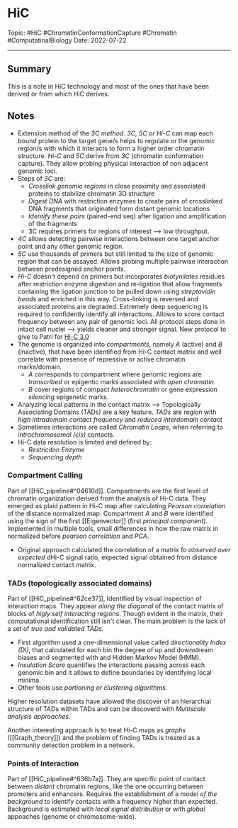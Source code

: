 
# HiC
Topic: #HiC #ChromatinConformationCapture #Chromatin #ComputatinalBiology 
Date: 2022-07-22

---

## Summary
This  is a note in HiC technology and most of the ones that have been derived or from which HiC derives.

## Notes
- Extension method of the *3C method*. *3C, 5C or Hi-C* can map each bound protein to the target gene/s helps to regulate or the genomic region/s with which it interacts to form a higher order chromatin structure. *Hi-C* and *5C* derive from *3C* (chromatin conformation capture). They allow probing physical interaction of non adjacent genomic loci.
- Steps of *3C* are: 
	- *Crosslink genomic regions* in close proximity and associated proteins to stabilize chromatin 3D structure
	- *Digest DNA* with restriction enzymes to create pairs of crosslinked DNA fragments that originated form distant genomic locations
	- *Identify these pairs* (paired-end seq) after ligation and amplification of the fragments
	- 3C requires primers for regions of interest --> low throughput. 
- *4C* allows detecting pairwise interactions between one target anchor point and any other genomic region.
- *5C* use thousands of primers but still limited to the size of genomic region that can be assayed. Allows probing multiple pairwise interaction between predesigned anchor points.
- *Hi-C* doesn't depend on primers but incorporates *biotynilates* residues after restriction enzyme digestion and re-ligation that allow fragments containing the ligation junction to be pulled down using *streptavidin beads* and enriched in this way. Cross-linking is reversed and associated proteins are degraded. Extremely deep sequencing is required to confidently identify all interactions. Allows to score contact frequency between any pair of genomic loci. All protocol steps done in intact cell nuclei --> yields cleaner and stronger signal. New protocol to give to Patri for [Hi-C 3.0](https://pubmed.ncbi.nlm.nih.gov/34286910/)
- The genome is organized into *compartments*, namely *A* (active) and *B* (inactive), that have been identified from Hi-C contact matrix and well correlate with presence of repressive or active chromatin marks/domain.
	- *A* corresponds to compartment where genomic regions are *transcribed* or epigentic marks associated with *open chromatin*.
	- *B* cover regions of compact *heterochromatin* or gene expression *silencing* epigenetic marks.
- Analyzing local patterns in the contact matrix --> Topologically Associating Domains (TADs) are a key feature. *TADs* are region with *high intradomain contact frequency* and *reduced interdomain contact*
- Sometimes interactions are called *Chromatin Loops*, when referring to *intrachromosomal (cis)* contacts.
- Hi-C data resolution is limited and defined by:
	- *Restriciton Enzyme*
	- *Sequencing depth*

### Compartment Calling 
Part of [[HiC_pipeline#^04610d]]. Compartments are the first level of chromatin organization derived from the analysis of Hi-C data. They emerged as plaid pattern in Hi-C map after calculating *Pearson correlation* of the distance normalized map. 
Compartment *A* and *B* were identified using the sign of the first [[Eigenvector]] (first *principal component*). Implemented in multiple tools, small differences in how the raw matrix in normalized before *pearson correlation* and *PCA*.

- Original approach calculated the correlation of a matrix fo *observed over expected* dHi-C signal ratio, expected signal obtained from distance normalized contact matrix. 

### TADs (topologically associated domains)
Part of [[HiC_pipeline#^62ce37]], Identified by visual inspection of interaction maps. They appear *along the diagonal* of the contact matrix of blocks of *higly self interacting* regions. Though evident in the matrix, their computational identification still isn't clear. The main problem is the lack of a set of *true and validated TADs*.
- First algorithm used a one-dimensional value called *directionality Index (DI)*, that calculated for each bin the degree of up and downstream biases and segmented with and Hidden Markov Model (HMM). 
- *Insulation Score* quantifies the interactions passing across each genomic bin and it allows to define boundaries by identifying local minima.
- Other tools use *partioning or clustering algorithms*.

Higher resolution datasets have allowed the discover of an hierarchial structure of TADs within TADs and can be discoverd with *Multiscale  analysis approaches*.

Another interesting approach is to treat Hi-C maps as *graphs* ([[Graph_theory]]) and the problem of finding TADs is treated as a community detection problem in a network.

### Points of Interaction
Part of [[HiC_pipeline#^636b7a]]. They are specific point of contact between *distant* chromatin regions, like the one occurring between promoters and enhancers. Requires the establishment of a *model of the background* to identify contacts with a frequency higher than expected. Background is estimated with *local signal distribution* or with *global* appoaches (genome or chromosome-wide).



